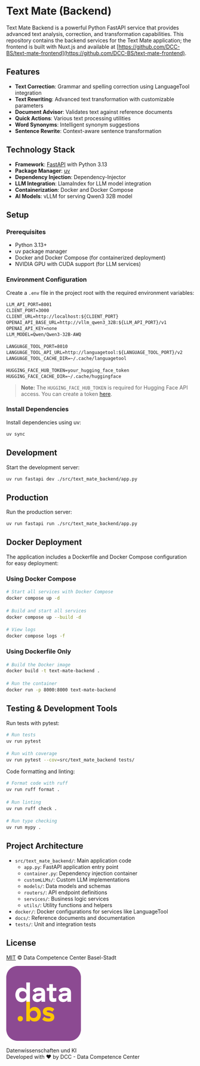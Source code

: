 # Text Mate (Backend)

Text Mate Backend is a powerful Python FastAPI service that provides advanced text analysis, correction, and transformation capabilities. This repository contains the backend services for the Text Mate application; the frontend is built with Nuxt.js and available at [https://github.com/DCC-BS/text-mate-frontend](https://github.com/DCC-BS/text-mate-frontend).

## Features

- **Text Correction**: Grammar and spelling correction using LanguageTool integration
- **Text Rewriting**: Advanced text transformation with customizable parameters
- **Document Advisor**: Validates text against reference documents
- **Quick Actions**: Various text processing utilities
- **Word Synonyms**: Intelligent synonym suggestions
- **Sentence Rewrite**: Context-aware sentence transformation

## Technology Stack

- **Framework**: [FastAPI](https://fastapi.tiangolo.com/) with Python 3.13
- **Package Manager**: [uv](https://github.com/astral-sh/uv)
- **Dependency Injection**: Dependency-Injector
- **LLM Integration**: LlamaIndex for LLM model integration
- **Containerization**: Docker and Docker Compose
- **AI Models**: vLLM for serving Qwen3 32B model

## Setup

### Prerequisites

- Python 3.13+
- uv package manager
- Docker and Docker Compose (for containerized deployment)
- NVIDIA GPU with CUDA support (for LLM services)

### Environment Configuration

Create a `.env` file in the project root with the required environment variables:

```
LLM_API_PORT=8001
CLIENT_PORT=3000
CLIENT_URL=http://localhost:${CLIENT_PORT}
OPENAI_API_BASE_URL=http://vllm_qwen3_32B:${LLM_API_PORT}/v1
OPENAI_API_KEY=none
LLM_MODEL=Qwen/Qwen3-32B-AWQ

LANGUAGE_TOOL_PORT=8010
LANGUAGE_TOOL_API_URL=http://languagetool:${LANGUAGE_TOOL_PORT}/v2
LANGUAGE_TOOL_CACHE_DIR=~/.cache/languagetool

HUGGING_FACE_HUB_TOKEN=your_hugging_face_token
HUGGING_FACE_CACHE_DIR=~/.cache/huggingface
```

> **Note:** The `HUGGING_FACE_HUB_TOKEN` is required for Hugging Face API access. You can create a token [here](https://huggingface.co/settings/tokens).

### Install Dependencies

Install dependencies using uv:

```bash
uv sync
```

## Development

Start the development server:

```bash
uv run fastapi dev ./src/text_mate_backend/app.py
```

## Production

Run the production server:

```bash
uv run fastapi run ./src/text_mate_backend/app.py
```

## Docker Deployment

The application includes a Dockerfile and Docker Compose configuration for easy deployment:

### Using Docker Compose

```bash
# Start all services with Docker Compose
docker compose up -d

# Build and start all services
docker compose up --build -d

# View logs
docker compose logs -f
```

### Using Dockerfile Only

```bash
# Build the Docker image
docker build -t text-mate-backend .

# Run the container
docker run -p 8000:8000 text-mate-backend
```

## Testing & Development Tools

Run tests with pytest:

```bash
# Run tests
uv run pytest

# Run with coverage
uv run pytest --cov=src/text_mate_backend tests/
```

Code formatting and linting:

```bash
# Format code with ruff
uv run ruff format .

# Run linting
uv run ruff check .

# Run type checking
uv run mypy .
```

## Project Architecture

- `src/text_mate_backend/`: Main application code
  - `app.py`: FastAPI application entry point
  - `container.py`: Dependency injection container
  - `customLLMs/`: Custom LLM implementations
  - `models/`: Data models and schemas
  - `routers/`: API endpoint definitions
  - `services/`: Business logic services
  - `utils/`: Utility functions and helpers
- `docker/`: Docker configurations for services like LanguageTool
- `docs/`: Reference documents and documentation
- `tests/`: Unit and integration tests

## License

[MIT](LICENSE) © Data Competence Center Basel-Stadt


<a href="https://www.bs.ch/schwerpunkte/daten/databs/schwerpunkte/datenwissenschaften-und-ki"><img src="./_imgs/databs_log.png" alt="DCC Logo" width="200" /></a>

Datenwissenschaften und KI <br>
Developed with ❤️ by DCC - Data Competence Center
